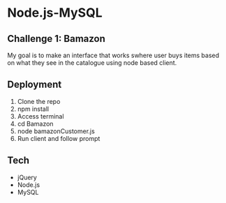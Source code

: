 # Node.js-MySQL

## Challenge 1: Bamazon
My goal is to make an interface that works swhere user buys items based on what they see in the catalogue using node based client.

## Deployment

1.  Clone the repo
2.  npm install
3.  Access terminal
4.  cd Bamazon
5.  node bamazonCustomer.js
6.  Run client and follow prompt

## Tech  

* jQuery
* Node.js 
* MySQL 





